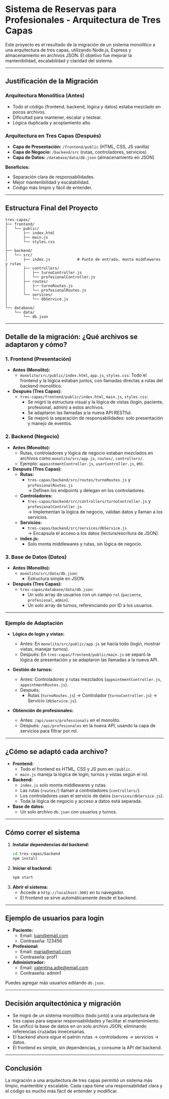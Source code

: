 # Sistema de Reservas para Profesionales - Arquitectura de Tres Capas

Este proyecto es el resultado de la migración de un sistema monolítico a una arquitectura de tres capas, utilizando Node.js, Express y almacenamiento en archivos JSON. El objetivo fue mejorar la mantenibilidad, escalabilidad y claridad del sistema.

---

## Justificación de la Migración

### Arquitectura Monolítica (Antes)
- Todo el código (frontend, backend, lógica y datos) estaba mezclado en pocos archivos.
- Dificultad para mantener, escalar y testear.
- Lógica duplicada y acoplamiento alto.

### Arquitectura en Tres Capas (Después)
- **Capa de Presentación:** `/frontend/public` (HTML, CSS, JS vanilla)
- **Capa de Negocio:** `/backend/src` (rutas, controladores, servicios)
- **Capa de Datos:** `/database/data/db.json` (almacenamiento en JSON)

**Beneficios:**
- Separación clara de responsabilidades.
- Mejor mantenibilidad y escalabilidad.
- Código más limpio y fácil de entender.

---

## Estructura Final del Proyecto

```
tres-capas/
├── frontend/
│   └── public/
│       ├── index.html
│       ├── main.js
│       └── styles.css
│
├── backend/
│   └── src/
│       ├── index.js            # Punto de entrada, monta middlewares y rutas
│       ├── controllers/
│       │   ├── turnoController.js
│       │   └── profesionalController.js
│       ├── routes/
│       │   ├── turnoRoutes.js
│       │   └── profesionalRoutes.js
│       └── services/
│           └── dbService.js
│
└── database/
    └── data/
        └── db.json
```

---

## Detalle de la migración: ¿Qué archivos se adaptaron y cómo?

### 1. **Frontend (Presentación)**
- **Antes (Monolito):**
  - `monolito/src/public/index.html`, `app.js`, `styles.css`: Todo el frontend y la lógica estaban juntos, con llamadas directas a rutas del backend monolítico.
- **Después (Tres Capas):**
  - `tres-capas/frontend/public/index.html`, `main.js`, `styles.css`:  
    - Se migró la estructura visual y la lógica de vistas (login, paciente, profesional, admin) a estos archivos.
    - Se adaptaron las llamadas a la nueva API RESTful.
    - Se mejoró la separación de responsabilidades: solo presentación y manejo de eventos.

### 2. **Backend (Negocio)**
- **Antes (Monolito):**
  - Rutas, controladores y lógica de negocio estaban mezclados en archivos como `monolito/src/app.js`, `routes/`, `controllers/`.
  - Ejemplo: `appointmentController.js`, `userController.js`, etc.
- **Después (Tres Capas):**
  - **Rutas:**  
    - `tres-capas/backend/src/routes/turnoRoutes.js` y `profesionalRoutes.js`  
      → Definen los endpoints y delegan en los controladores.
  - **Controladores:**  
    - `tres-capas/backend/src/controllers/turnoController.js` y `profesionalController.js`  
      → Implementan la lógica de negocio, validan datos y llaman a los servicios.
  - **Servicios:**  
    - `tres-capas/backend/src/services/dbService.js`  
      → Encapsula el acceso a los datos (lectura/escritura de JSON).
  - **index.js:**  
    - Solo monta middlewares y rutas, sin lógica de negocio.

### 3. **Base de Datos (Datos)**
- **Antes (Monolito):**
  - `monolito/src/data/db.json`:  
    - Estructura simple en JSON.
- **Después (Tres Capas):**
  - `tres-capas/database/data/db.json`:  
    - Un solo array de usuarios con un campo `rol` (`paciente`, `profesional`, `admin`).
    - Un solo array de turnos, referenciando por ID a los usuarios.

---

### Ejemplo de Adaptación

- **Lógica de login y vistas:**  
  - Antes: En `monolito/src/public/app.js` se hacía todo (login, mostrar vistas, manejar turnos).
  - Después: En `tres-capas/frontend/public/main.js` se separó la lógica de presentación y se adaptaron las llamadas a la nueva API.

- **Gestión de turnos:**  
  - Antes: Controladores y rutas mezclados (`appointmentController.js`, `appointmentRoutes.js`).
  - Después:  
    - Rutas (`turnoRoutes.js`) → Controlador (`turnoController.js`) → Servicio (`dbService.js`).

- **Obtención de profesionales:**  
  - Antes: `/api/users/professionals` en el monolito.
  - Después: `/api/profesionales` en la nueva API, usando la capa de servicios para filtrar por rol.

---

## ¿Cómo se adaptó cada archivo?

- **Frontend:**
  - Todo el frontend es HTML, CSS y JS puro en `/public`.
  - `main.js` maneja la lógica de login, turnos y vistas según el rol.
- **Backend:**
  - `index.js` solo monta middlewares y rutas.
  - Las rutas (`routes/`) llaman a controladores (`controllers/`).
  - Los controladores usan el servicio de datos (`services/dbService.js`).
  - Toda la lógica de negocio y acceso a datos está separada.
- **Base de datos:**
  - Un solo archivo `db.json` con usuarios y turnos.

---

## Cómo correr el sistema

1. **Instalar dependencias del backend:**
   ```bash
   cd tres-capas/backend
   npm install
   ```
2. **Iniciar el backend:**
   ```bash
   npm start
   ```
3. **Abrir el sistema:**
   - Accede a `http://localhost:3001` en tu navegador.
   - El frontend se sirve automáticamente desde el backend.

---

## Ejemplo de usuarios para login

- **Paciente:**
  - Email: juan@email.com
  - Contraseña: 123456
- **Profesional:**
  - Email: maria@email.com
  - Contraseña: prof1
- **Administrador:**
  - Email: valentina.adle@email.com
  - Contraseña: admin1

Puedes agregar más usuarios editando `db.json`.

---

## Decisión arquitectónica y migración

- Se migró de un sistema monolítico (todo junto) a una arquitectura de tres capas para separar responsabilidades y facilitar el mantenimiento.
- Se unificó la base de datos en un solo archivo JSON, eliminando referencias cruzadas innecesarias.
- El backend ahora sigue el patrón rutas → controladores → servicios → datos.
- El frontend es simple, sin dependencias, y consume la API del backend.

---

## Conclusión

La migración a una arquitectura de tres capas permitió un sistema más limpio, mantenible y escalable. Cada capa tiene una responsabilidad clara y el código es mucho más fácil de entender y modificar. 
